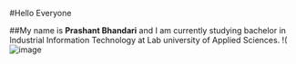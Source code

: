 #Hello Everyone

##My name is **Prashant Bhandari** and I am currently studying bachelor in Industrial Information Technology at Lab university of Applied Sciences.
!(![image](https://github.com/user-attachments/assets/be22721e-14b2-4d7a-a48f-3c159386be06)



